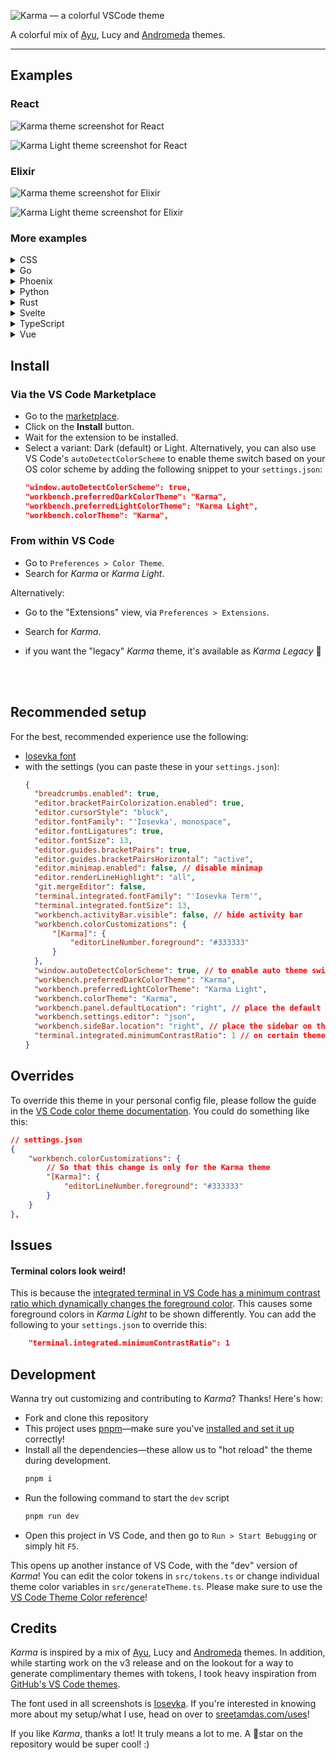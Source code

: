 ![Karma — a colorful VSCode theme](./images/karma-card-large.jpg)

A colorful mix of [Ayu](https://marketplace.visualstudio.com/items?itemName=teabyii.ayu), Lucy and [Andromeda](https://marketplace.visualstudio.com/items?itemName=EliverLara.andromeda) themes.

---

## Examples

### React

![Karma theme screenshot for React](./images/v3/react.webp)

![Karma Light theme screenshot for React](./images/v3/react-light.webp)

### Elixir

![Karma theme screenshot for Elixir](./images/v3/elixir.webp)

![Karma Light theme screenshot for Elixir](./images/v3/elixir-light.webp)

### More examples

<details>
<summary>CSS</summary>

![Karma theme screenshot for CSS](./images/v3/css.webp)
![Karma Light theme screenshot for CSS](./images/v3/css-light.webp)

</details>

<details>
<summary>Go</summary>

![Karma theme screenshot for Go](./images/v3/go.webp)
![Karma Light theme screenshot for Go](./images/v3/go-light.webp)

</details>

<details>
<summary>Phoenix</summary>

![Karma theme screenshot for Phoenix](./images/v3/phoenix.webp)
![Karma Light theme screenshot for Phoenix](./images/v3/phoenix-light.webp)

</details>

<details>
<summary>Python</summary>

![Karma theme screenshot for Python](./images/v3/python.webp)
![Karma Light theme screenshot for Python](./images/v3/python-light.webp)

</details>

<details>
<summary>Rust</summary>

![Karma theme screenshot for Rust](./images/v3/rust.webp)
![Karma Light theme screenshot for Rust](./images/v3/rust-light.webp)

</details>

<details>
<summary>Svelte</summary>

![Karma theme screenshot for Svelte](./images/v3/svelte.webp)
![Karma Light theme screenshot for Svelte](./images/v3/svelte-light.webp)

</details>

<details>
<summary>TypeScript</summary>

![Karma theme screenshot for TypeScript](./images/v3/typescript.webp)
![Karma Light theme screenshot for TypeScript](./images/v3/typescript-light.webp)

</details>

<details>
<summary>Vue</summary>

![Karma theme screenshot for Vue](./images/v3/vue.webp)
![Karma Light theme screenshot for Vue](./images/v3/vue-light.webp)

</details>

## Install

### Via the VS Code Marketplace

- Go to the [marketplace](https://marketplace.visualstudio.com/items?itemName=SreetamD.karma).
- Click on the **Install** button.
- Wait for the extension to be installed.
- Select a variant: Dark (default) or Light. Alternatively, you can also use VS Code's `autoDetectColorScheme` to enable theme switch based on your OS color scheme by adding the following snippet to your `settings.json`:
  ```json
  "window.autoDetectColorScheme": true,
  "workbench.preferredDarkColorTheme": "Karma",
  "workbench.preferredLightColorTheme": "Karma Light",
  "workbench.colorTheme": "Karma",
  ```

### From within VS Code

- Go to `Preferences > Color Theme`.
- Search for _Karma_ or _Karma Light_.

Alternatively:

- Go to the "Extensions" view, via `Preferences > Extensions`.
- Search for _Karma_.

- if you want the "legacy" _Karma_ theme, it's available as _Karma Legacy_ 🙂

<br />
<br />

## Recommended setup

For the best, recommended experience use the following:

- [Iosevka font](https://typeof.net/Iosevka/)
- with the settings (you can paste these in your `settings.json`):
  ```json
  {
  	"breadcrumbs.enabled": true,
  	"editor.bracketPairColorization.enabled": true,
  	"editor.cursorStyle": "block",
  	"editor.fontFamily": "'Iosevka', monospace",
  	"editor.fontLigatures": true,
  	"editor.fontSize": 13,
  	"editor.guides.bracketPairs": true,
  	"editor.guides.bracketPairsHorizontal": "active",
  	"editor.minimap.enabled": false, // disable minimap
  	"editor.renderLineHighlight": "all",
  	"git.mergeEditor": false,
  	"terminal.integrated.fontFamily": "'Iosevka Term'",
  	"terminal.integrated.fontSize": 13,
  	"workbench.activityBar.visible": false, // hide activity bar
  	"workbench.colorCustomizations": {
  		"[Karma]": {
  			"editorLineNumber.foreground": "#333333"
  		}
  	},
  	"window.autoDetectColorScheme": true, // to enable auto theme switch based on OS color scheme
  	"workbench.preferredDarkColorTheme": "Karma",
  	"workbench.preferredLightColorTheme": "Karma Light",
  	"workbench.colorTheme": "Karma",
  	"workbench.panel.defaultLocation": "right", // place the default panel (terminal etc.) on the right
  	"workbench.settings.editor": "json",
  	"workbench.sideBar.location": "right", // place the sidebar on the right
  	"terminal.integrated.minimumContrastRatio": 1 // on certain themes, the color gets altered by VS Code for contrast, disable this to use Karma colors
  }
  ```

## Overrides

To override this theme in your personal config file, please follow the guide in the [VS Code color theme documentation](https://code.visualstudio.com/api/extension-guides/color-theme). You could do something like this:

```json
// settings.json
{
	"workbench.colorCustomizations": {
		// So that this change is only for the Karma theme
		"[Karma]": {
			"editorLineNumber.foreground": "#333333"
		}
	}
},
```

## Issues

#### Terminal colors look weird!

This is because the [integrated terminal in VS Code has a minimum contrast ratio which dynamically changes the foreground color](https://code.visualstudio.com/updates/v1_66#_minimum-contrast-ratio-default-changed). This causes some foreground colors in _Karma Light_ to be shown differently. You can add the following to your `settings.json` to override this:

```json
	"terminal.integrated.minimumContrastRatio": 1
```

## Development

Wanna try out customizing and contributing to _Karma_? Thanks! Here's how:

- Fork and clone this repository
- This project uses [pnpm](https://pnpm.io/)—make sure you've [installed and set it up](https://pnpm.io/installation) correctly!
- Install all the dependencies—these allow us to "hot reload" the theme during development.
  ```sh
  pnpm i
  ```
- Run the following command to start the `dev` script
  ```sh
  pnpm run dev
  ```
- Open this project in VS Code, and then go to `Run > Start Bebugging` or simply hit `F5`.

This opens up another instance of VS Code, with the "dev" version of _Karma_! You can edit the color tokens in `src/tokens.ts` or change individual theme color variables in `src/generateTheme.ts`. Please make sure to use the [VS Code Theme Color reference](https://code.visualstudio.com/api/references/theme-color)!

## Credits

_Karma_ is inspired by a mix of [Ayu](https://marketplace.visualstudio.com/items?itemName=teabyii.ayu), Lucy and [Andromeda](https://marketplace.visualstudio.com/items?itemName=EliverLara.andromeda) themes. In addition, while starting work on the v3 release and on the lookout for a way to generate complimentary themes with tokens, I took heavy inspiration from [GitHub's VS Code themes](https://github.com/primer/github-vscode-theme).

The font used in all screenshots is [Iosevka](https://typeof.net/Iosevka/). If you're interested in knowing more about my setup/what I use, head on over to [sreetamdas.com/uses](https://sreetamdas.com/uses)!

If you like _Karma_, thanks a lot! It truly means a lot to me. A 🌟star on the repository would be super cool! :)
